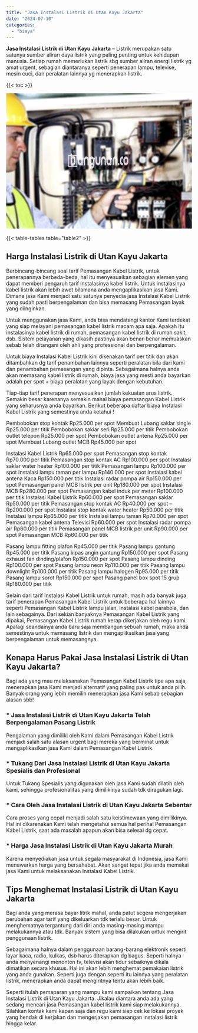 ```yaml
---
title: "Jasa Instalasi Listrik di Utan Kayu Jakarta"
date: "2024-07-10"
categories: 
  - "biaya"
---
```


**Jasa Instalasi Listrik di Utan Kayu Jakarta** – Listrik merupakan satu satunya sumber aliran daya listrik yang paling penting untuk kehidupan manusia. Setiap rumah memerlukan listrik sbg sumber aliran energi listrik yg amat urgent, sebagian diantaranya seperti penerapan lampu, televise, mesin cuci, dan peralatan lainnya yg menerapkan listrik.

{{< toc >}}

![Jasa Instalasi Listrik di Utan Kayu Jakarta](/images/instalasi-listrik-murah15.png)

{{< table-tables table="table2" >}}

## Harga Instalasi Listrik di Utan Kayu Jakarta

Berbincang-bincang soal tarif Pemasangan Kabel Listrik, untuk penerapannya berbeda-beda, hal itu menyesuaikan sebagian elemen yang dapat memberi pengaruh tarif instalasinya kabel listrik. Untuk instalasinya kabel listrik akan lebih awet bilamana anda mengaplikasikan jasa Kami. Dimana jasa Kami menjadi satu satunya penyedia jasa Instalasi Kabel Listrik yang sudah pasti berpengalaman dan bisa memasang Pemasangan layak yang diinginkan.

Untuk menggunakan jasa Kami, anda bisa mendatangi kantor Kami terdekat yang siap melayani pemasangan kabel listrik macam apa saja. Apakah itu instalasinya kabel listrik di rumah, pemasangan kabel listrik di rumah sakit, dsb. Sistem pelayanan yang dikasih pastinya akan benar-benar memuaskan sebab telah ditangani oleh ahli yang professional dan berpengalaman.

Untuk biaya Instalasi Kabel Listrik kini dikenakan tarif per titik dan akan ditambahkan dg tarif penambahan lainnya seperti peralatan bila dari kami dan penambahan pemasangan yang dipinta. Sebagaimana halnya anda akan memasang kabel listrik di rumah, biaya jasa yang mesti anda bayarkan adalah per spot + biaya peralatan yang layak dengan kebutuhan.

Tiap-tiap tarif penerapan menyesuaikan jumlah kekuatan arus listrik. Semakin besar karenanya semakin mahal biaya pemasangan Kabel Listrik yang seharusnya anda bayarkan. Berikut beberapa daftar biaya Instalasi Kabel Listrik yang semestinya anda ketahui !

Pembobokan stop kontak Rp25.000 per spot Membuat Lubang saklar single Rp25.000 per titik Pembobokan saklar seri Rp25.000 per titik Pembobokan outlet telepon Rp25.000 per spot Pembobokan outlet antena Rp25.000 per spot Membuat Lubang outlet MCB Rp45.000 per spot

Instalasi Kabel Listrik Rp65.000 per spot Pemasangan stop kontak Rp70.000 per titik Pemasangan stop kontak AC Rp100.000 per spot Instalasi saklar water heater Rp100.000 per titik Pemasangan lampu Rp100.000 per spot Instalasi lampu taman per lampu Rp140.000 per spot Instalasi kabel antena Kaca Rp150.000 per titik Instalasi radar pompa air Rp150.000 per spot Pemasangan panel MCB listrik per unit Rp180.000 per spot Instalasi MCB Rp280.000 per spot Pemasangan kabel induk per meter Rp100.000 per titik Instalasi Kabel Listrik Rp60.000 per spot Pemasangan saklar Rp50.000 per titik Pemasangan stop kontak AC Rp40.000 per spot – Rp200.000 per spot Instalasi stop kontak water heater Rp50.000 per titik Instalasi lampu Rp65.000 per titik Instalasi lampu taman Rp70.000 per spot Pemasangan kabel antena Televisi Rp60.000 per spot Instalasi radar pompa air Rp60.000 per titik Pemasangan panel MCB listrik per unit Rp90.000 per spot Pemasangan MCB Rp60.000 per titik

Pasang lampu fitting plafon Rp45.000 per titik Pasang lampu gantung Rp45.000 per titik Pasang kipas angin gantung Rp150.000 per spot Pasang exhaust fan dinding/plafon Rp150.000 per spot Pasang lampu dinding Rp100.000 per spot Pasang lampu neon Rp110.000 per titik Pasang lampu downlight Rp100.000 per titik Pasang lampu halogen Rp95.000 per titik Pasang lampu sorot Rp150.000 per spot Pasang panel box spot 15 grup Rp180.000 per titik

Selain dari tarif Instalasi Kabel Listrik untuk rumah, masih ada banyak juga tarif penerapan Pemasangan Kabel Listrik untuk beberapa hal lainnya seperti Pemasangan Kabel Listrik lampu jalan, Instalasi kabel parabola, dan lain sebagainya. Dari sekian banyaknya Pemasangan Kabel Listrik yang dipakai, Pemasangan Kabel Listrik rumah kerap dikerjakan oleh regu kami. Apalagi seandainya anda baru saja membangun sebuah rumah, maka anda semestinya untuk memasang listrik dan mengaplikasikan jasa yang berpengalaman untuk memasangnya.

## Kenapa Harus Pakai Jasa Instalasi Listrik di Utan Kayu Jakarta?

Bagi ada yang mau melaksanakan Pemasangan Kabel Listrik tipe apa saja, menerapkan jasa Kami menjadi alternatif yang paling pas untuk anda pilih. Banyak orang yang lebih memilih menerapkan jasa Kami sebab sebagian alasan sbb!

### \* Jasa Instalasi Listrik di Utan Kayu Jakarta Telah Berpengalaman Pasang Listrik

Pengalaman yang dimiliki oleh Kami dalam Pemasangan Kabel Listrik menjadi salah satu alasan urgent bagi mereka yang berminat untuk mengaplikasikan jasa Kami dalam Pemasangan Kabel Listrik.

### \* Tukang Dari Jasa Instalasi Listrik di Utan Kayu Jakarta Spesialis dan Profesional

Untuk Tukang Spesialis yang digunakan oleh jasa Kami sudah dilatih oleh kami, sehingga profesionalitas yang dimilikinya sudah tdk diragukan lagi.

### \* Cara Oleh Jasa Instalasi Listrik di Utan Kayu Jakarta Sebentar

Cara proses yang cepat menjadi salah satu keistimewaan yang dimilikinya. Hal ini dikarenakan Kami telah mengetahui semua hal perihal Pemasangan Kabel Listrik, saat ada masalah apapun akan bisa selesai dg cepat.

### \* Harga Jasa Instalasi Listrik di Utan Kayu Jakarta Murah

Karena menyediakan jasa untuk segala masyarakat di Indonesia, jasa Kami menawarkan harga yang bersahabat. Akan sangat tepat jika anda memakai jasa Kami untuk melaksanakan Instalasi Kabel Listrik.

## Tips Menghemat Instalasi Listrik di Utan Kayu Jakarta


Bagi anda yang merasa bayar litrik mahal, anda patut segera mengerjakan perubahan agar tarif yang dikeluarkan tdk terlalu besar. Untuk menghematnya tergantung dari diri anda masing-masing mampu melakukannya atau tdk. Banyak sistem yang bisa dilakukan untuk mengirit penggunaan listrik.

Sebagaimana halnya dalam penggunaan barang-barang elektronik seperti layar kaca, radio, kulkas, dsb harus diterapkan dg bagus. Seperti halnya anda menyenangi menonton tv, televisi akan tidur sebaiknya dikala dimatikan secara khusus. Hal ini akan lebih menghemat pemakaian listrik yang anda gunakan. Seperti juga dengan seperti itu lainnya yang peralatan listrik, menerapkan anda dapat mengiritnya tentu akan lebih baik.

Seperti itulah pemaparan yang mampu kami sampaikan tentang Jasa Instalasi Listrik di Utan Kayu Jakarta. Jikalau diantara anda ada yang sedang mencari jasa Pemasangan kabel listrik kami siap melakukannya. Silahkan kontak kami kapan saja dan regu kami siap cek ke lokasi proyek yang hendak di kerjakan dan mengerjakan pemasangan instalasi listrik hingga kelar.
